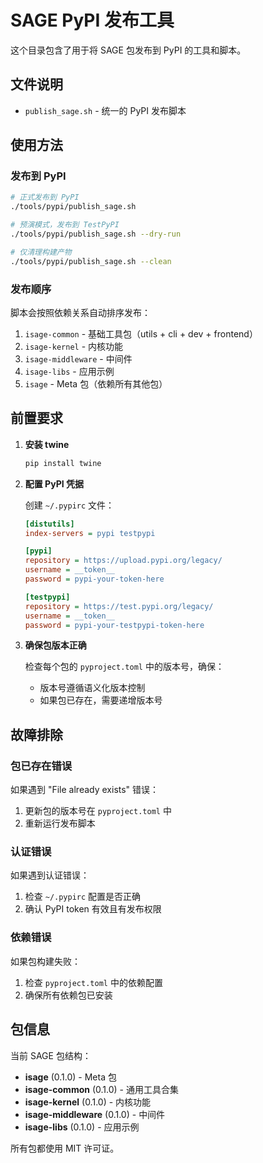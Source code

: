 # SAGE PyPI 发布工具

这个目录包含了用于将 SAGE 包发布到 PyPI 的工具和脚本。

## 文件说明

- `publish_sage.sh` - 统一的 PyPI 发布脚本

## 使用方法

### 发布到 PyPI

```bash
# 正式发布到 PyPI
./tools/pypi/publish_sage.sh

# 预演模式，发布到 TestPyPI
./tools/pypi/publish_sage.sh --dry-run

# 仅清理构建产物
./tools/pypi/publish_sage.sh --clean
```

### 发布顺序

脚本会按照依赖关系自动排序发布：

1. `isage-common` - 基础工具包（utils + cli + dev + frontend）
2. `isage-kernel` - 内核功能
3. `isage-middleware` - 中间件
4. `isage-libs` - 应用示例
5. `isage` - Meta 包（依赖所有其他包）

## 前置要求

1. **安装 twine**
   ```bash
   pip install twine
   ```

2. **配置 PyPI 凭据**
   
   创建 `~/.pypirc` 文件：
   ```ini
   [distutils]
   index-servers = pypi testpypi

   [pypi]
   repository = https://upload.pypi.org/legacy/
   username = __token__
   password = pypi-your-token-here

   [testpypi]
   repository = https://test.pypi.org/legacy/
   username = __token__
   password = pypi-your-testpypi-token-here
   ```

3. **确保包版本正确**
   
   检查每个包的 `pyproject.toml` 中的版本号，确保：
   - 版本号遵循语义化版本控制
   - 如果包已存在，需要递增版本号

## 故障排除

### 包已存在错误
如果遇到 "File already exists" 错误：
1. 更新包的版本号在 `pyproject.toml` 中
2. 重新运行发布脚本

### 认证错误
如果遇到认证错误：
1. 检查 `~/.pypirc` 配置是否正确
2. 确认 PyPI token 有效且有发布权限

### 依赖错误
如果包构建失败：
1. 检查 `pyproject.toml` 中的依赖配置
2. 确保所有依赖包已安装

## 包信息

当前 SAGE 包结构：

- **isage** (0.1.0) - Meta 包
- **isage-common** (0.1.0) - 通用工具合集
- **isage-kernel** (0.1.0) - 内核功能
- **isage-middleware** (0.1.0) - 中间件
- **isage-libs** (0.1.0) - 应用示例

所有包都使用 MIT 许可证。
